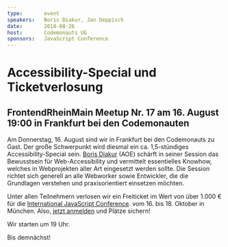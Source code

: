 ```yaml
---
type:       event
speakers:   Boris Diakur, Jan Deppisch
date:       2018-08-26
host:       Codemonauts UG
sponsors:   JavaScript Conference
---
```


# Accessibility-Special und Ticketverlosung
## FrontendRheinMain Meetup Nr. 17 am 16. August 19:00 in Frankfurt bei den Codemonauten

Am Donnerstag, 16. August sind wir in Frankfurt bei den Codemonauts zu Gast. Der große Schwerpunkt wird diesmal ein ca. 
1,5-stündiges Accessibility-Special sein. [Boris Diakur] (AOE) schärft in seiner Session das Bewusstsein für 
Web-Accessibility und vermittelt essentielles Knowhow, welches in Webprojekten aller Art eingesetzt werden sollte. 
Die Session richtet sich generell an alle Webworker sowie Entwickler, die die Grundlagen verstehen und praxisorientiert 
einsetzen möchten.

Unter allen Teilnehmern verlosen wir ein Freiticket im Wert von über 1.000 € für die 
[International JavaScript Conference].
vom 16. bis 18. Oktober in München. Also, [jetzt anmelden] und Plätze sichern!

Wir starten um 19 Uhr.

Bis demnächst!



[jetzt anmelden]: https://www.meetup.com/de-DE/frontend_rm/events/253415153/ "Anmeldung via Meetup"
[International JavaScript Conference]: https://javascript-conference.com/ "ICS — International JavaScript Conference"
[Boris Diakur]: ../speakers/boris-diakur "Boris Diakur (AOE)"